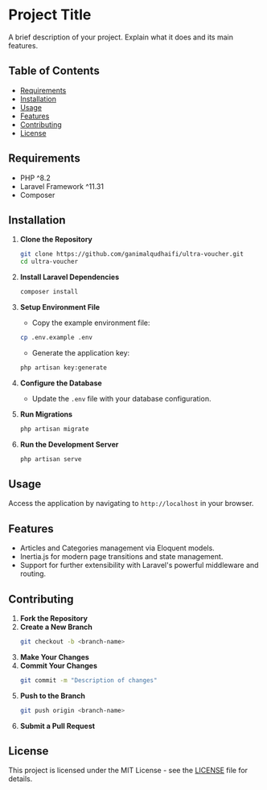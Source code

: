 # Project Title

A brief description of your project. Explain what it does and its main features.

## Table of Contents
- [Requirements](#requirements)
- [Installation](#installation)
- [Usage](#usage)
- [Features](#features)
- [Contributing](#contributing)
- [License](#license)

## Requirements
- PHP ^8.2
- Laravel Framework ^11.31
- Composer

## Installation

1. **Clone the Repository**
   ```bash
   git clone https://github.com/ganimalqudhaifi/ultra-voucher.git
   cd ultra-voucher
   ```

2. **Install Laravel Dependencies**
   ```bash
   composer install
   ```

3. **Setup Environment File**
   - Copy the example environment file:
   ```bash
   cp .env.example .env
   ```

   - Generate the application key:
   ```bash
   php artisan key:generate
   ```

4. **Configure the Database**
   - Update the `.env` file with your database configuration.

5. **Run Migrations**
   ```bash
   php artisan migrate
   ```

6. **Run the Development Server**
   ```bash
   php artisan serve
   ```

## Usage
Access the application by navigating to `http://localhost` in your browser.

## Features
- Articles and Categories management via Eloquent models.
- Inertia.js for modern page transitions and state management.
- Support for further extensibility with Laravel's powerful middleware and routing.

## Contributing

1. **Fork the Repository**
2. **Create a New Branch**
   ```bash
   git checkout -b <branch-name>
   ```
3. **Make Your Changes**
4. **Commit Your Changes**
   ```bash
   git commit -m "Description of changes"
   ```
5. **Push to the Branch**
   ```bash
   git push origin <branch-name>
   ```
6. **Submit a Pull Request**

## License
This project is licensed under the MIT License - see the [LICENSE](LICENSE) file for details.